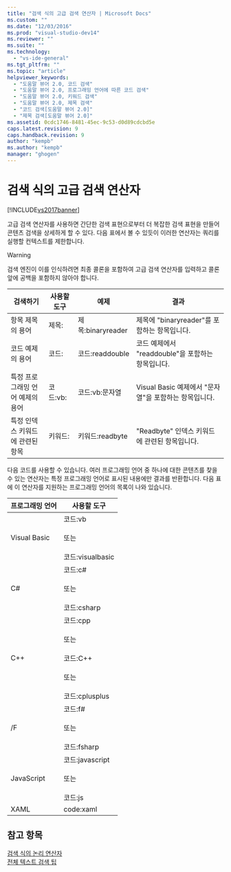 ```yaml
---
title: "검색 식의 고급 검색 연산자 | Microsoft Docs"
ms.custom: ""
ms.date: "12/03/2016"
ms.prod: "visual-studio-dev14"
ms.reviewer: ""
ms.suite: ""
ms.technology: 
  - "vs-ide-general"
ms.tgt_pltfrm: ""
ms.topic: "article"
helpviewer_keywords: 
  - "도움말 뷰어 2.0, 코드 검색"
  - "도움말 뷰어 2.0, 프로그래밍 언어에 따른 코드 검색"
  - "도움말 뷰어 2.0, 키워드 검색"
  - "도움말 뷰어 2.0, 제목 검색"
  - "코드 검색[도움말 뷰어 2.0]"
  - "제목 검색[도움말 뷰어 2.0]"
ms.assetid: 0cdc1746-8481-45ec-9c53-d0d89cdcbd5e
caps.latest.revision: 9
caps.handback.revision: 9
author: "kempb"
ms.author: "kempb"
manager: "ghogen"
---
```

# 검색 식의 고급 검색 연산자
[!INCLUDE[vs2017banner](../code-quality/includes/vs2017banner.md)]

고급 검색 연산자를 사용하면 간단한 검색 표현으로부터 더 복잡한 검색 표현을 만들어 콘텐츠 검색을 상세하게 할 수 있다.  다음 표에서 볼 수 있듯이 이러한 연산자는 쿼리를 실행할 컨텍스트를 제한합니다.  
  
> [!WARNING]
>  검색 엔진이 이를 인식하려면 최종 콜론을 포함하여 고급 검색 연산자를 입력하고 콜론 앞에 공백을 포함하지 않아야 합니다.  
  
|검색하기|사용할 도구|예제|결과|  
|----------|------------|--------|--------|  
|항목 제목의 용어|제목:|제목:binaryreader|제목에 "binaryreader"를 포함하는 항목입니다.|  
|코드 예제의 용어|코드:|코드:readdouble|코드 예제에서 "readdouble"을 포함하는 항목입니다.|  
|특정 프로그래밍 언어 예제의 용어|코드:vb:|코드:vb:문자열|Visual Basic 예제에서 "문자열"을 포함하는 항목입니다.|  
|특정 인덱스 키워드에 관련된 항목|키워드:|키워드:readbyte|"Readbyte" 인덱스 키워드에 관련된 항목입니다.|  
  
 다음 코드를 사용할 수 있습니다. 여러 프로그래밍 언어 중 하나에 대한 콘텐츠를 찾을 수 있는 연산자는 특정 프로그래밍 언어로 표시된 내용에만 결과를 반환합니다.  다음 표에 이 연산자를 지원하는 프로그래밍 언어의 목록이 나와 있습니다.  
  
|프로그래밍 언어|사용할 도구|  
|--------------|------------|  
|Visual Basic|코드:vb<br /><br /> 또는<br /><br /> 코드:visualbasic|  
|C\#|코드:c\#<br /><br /> 또는<br /><br /> 코드:csharp|  
|C\+\+|코드:cpp<br /><br /> 또는<br /><br /> 코드:C\+\+<br /><br /> 또는<br /><br /> 코드:cplusplus|  
|\/F|코드:f\#<br /><br /> 또는<br /><br /> 코드:fsharp|  
|JavaScript|코드:javascript<br /><br /> 또는<br /><br /> 코드:js|  
|XAML|code:xaml|  
  
## 참고 항목  
 [검색 식의 논리 연산자](../ide/logical-operators-in-search-expressions.md)   
 [전체 텍스트 검색 팁](../ide/full-text-search-tips.md)